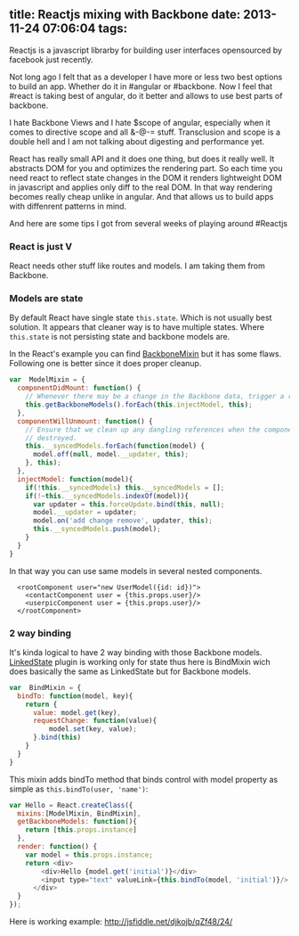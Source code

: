 title: Reactjs mixing with Backbone
date: 2013-11-24 07:06:04
tags:
---
Reactjs is a javascript librarby for building user interfaces opensourced by facebook just recently.

Not long ago I felt that as a developer I have more or less two best options to build an app. Whether do it in #angular or #backbone. Now I feel that #react is taking best of angular, do it better and allows to use best parts of backbone.

I hate Backbone Views and I hate $scope of angular, especially when it comes to directive scope and all &-@-= stuff. Transclusion and scope is a double hell and I am not talking about digesting and performance yet.

React has really small API and it does one thing, but does it really well. It abstracts DOM for you and optimizes the rendering part. So each time you need react to reflect state changes in the DOM it renders lightweight DOM in javascript and applies only diff to the real DOM. In that way rendering becomes really cheap unlike in angular. And that allows us to build apps with diffenrent patterns in mind.

And here are some tips I got from several weeks of playing around #Reactjs

### React is just V
React needs other stuff like routes and models. I am taking them from Backbone.

### Models are state
By default React have single state `this.state`. Which is not usually best solution. It appears that cleaner way is to have multiple states. Where `this.state` is not persisting state and backbone models are.

In the React's example you can find [BackboneMixin](https://github.com/facebook/react/blob/master/examples/todomvc-backbone/js/app.js#L148) but it has some flaws. Following one is better since it does proper cleanup.

```javascript
var  ModelMixin = {
  componentDidMount: function() {
    // Whenever there may be a change in the Backbone data, trigger a reconcile.
    this.getBackboneModels().forEach(this.injectModel, this);
  },
  componentWillUnmount: function() {
    // Ensure that we clean up any dangling references when the component is
    // destroyed.
    this.__syncedModels.forEach(function(model) {
      model.off(null, model.__updater, this);
    }, this);
  },
  injectModel: function(model){
    if(!this.__syncedModels) this.__syncedModels = [];
    if(!~this.__syncedModels.indexOf(model)){
      var updater = this.forceUpdate.bind(this, null);
      model.__updater = updater;
      model.on('add change remove', updater, this);
      this.__syncedModels.push(model);
    }
  }
}
```
In that way you can use same models in several nested components.

```
  <rootComponent user="new UserModel({id: id})">
    <contactComponent user = {this.props.user}/>
    <userpicComponent user = {this.props.user}/>
  </rootComponent>
```

### 2 way binding
It's kinda logical to have 2 way binding with those Backbone models. [LinkedState](https://github.com/facebook/react/tree/master/src/addons/link) plugin is working only for state thus here is BindMixin wich does basically the same as LinkedState but for Backbone models.

```javascript
var  BindMixin = {
  bindTo: function(model, key){
    return {
      value: model.get(key),
      requestChange: function(value){
          model.set(key, value);
      }.bind(this)
    }
  }
}
```

This mixin adds bindTo method that binds control with model property as simple as `this.bindTo(user, 'name')`:


```javascript
var Hello = React.createClass({
  mixins:[ModelMixin, BindMixin],
  getBackboneModels: function(){
    return [this.props.instance]
  },
  render: function() {
    var model = this.props.instance;
    return <div>
        <div>Hello {model.get('initial')}</div>
        <input type="text" valueLink={this.bindTo(model, 'initial')}/>
      </div>
  }
});
```

Here is working example: http://jsfiddle.net/djkojb/qZf48/24/